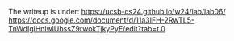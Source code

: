 The writeup is under: https://ucsb-cs24.github.io/w24/lab/lab06/
https://docs.google.com/document/d/11a3IFH-2RwTL5-TnWdIgiHnlwlUbssZ9rwokTjkyPyE/edit?tab=t.0